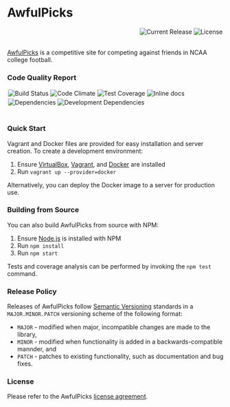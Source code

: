 # AwfulPicks

<div>
<a href="http://opensource.org/licenses/gpl-3.0" target="_blank"><img src="http://img.shields.io/badge/license-GPL_3.0-blue.svg?style=flat" alt="License" align="right" hspace="2" /></a>
<a href="https://github.com/andrewvaughan/awfulpicks/releases" target="_blank"><img src="http://img.shields.io/badge/release-0.1.0-blue.svg?style=flat" alt="Current Release" align="right" hspace="2" /></a>
</div>
<br clear="left"><br>

[AwfulPicks](http://awfulpicks.com/) is a competitive site for competing against friends in NCAA college football.


### Code Quality Report

<div>
<a href="http://travis-ci.org/andrewvaughan/awfulpicks" target="_blank"><img src="https://travis-ci.org/andrewvaughan/awfulpicks.png?branch=master" alt="Build Status" align="left" hspace="2" vspace="2" /></a>
<a href="https://codeclimate.com/github/andrewvaughan/awfulpicks" target="_blank"><img src="https://codeclimate.com/github/andrewvaughan/awfulpicks/badges/gpa.svg" alt="Code Climate" align="left" hspace="2" vspace="2" /></a>
<a href="https://codeclimate.com/github/andrewvaughan/awfulpicks" target="_blank"><img src="https://codeclimate.com/github/andrewvaughan/awfulpicks/badges/coverage.svg" alt="Test Coverage" align="left" hspace="2" vspace="2" /></a>
<a href="http://inch-ci.org/github/andrewvaughan/awfulpicks" target="_blank"><img src="http://inch-ci.org/github/andrewvaughan/awfulpicks.svg?branch=master" alt="Inline docs" align="left" hspace="2" vspace="2" /></a>
</div>
<br clear="left">

<div>
<a href="https://david-dm.org/andrewvaughan/awfulpicks" target="_blank"><img src="https://david-dm.org/andrewvaughan/awfulpicks.svg" alt="Dependencies" align="left" hspace="2" vspace="2" /></a>
<a href="https://david-dm.org/andrewvaughan/awfulpicks#info=devDependencies" target="_blank"><img src="https://david-dm.org/andrewvaughan/awfulpicks/dev-status.svg" alt="Development Dependencies" align="left" hspace="2" vspace="2" /></a>
</div>
<br clear="left"><br>


### Quick Start

Vagrant and Docker files are provided for easy installation and server creation.  To create a development environment:

1. Ensure [VirtualBox](https://www.virtualbox.org/wiki/Downloads), [Vagrant](https://www.vagrantup.com/), and [Docker](https://www.docker.com/) are installed
2. Run `vagrant up --provider=docker`

Alternatively, you can deploy the Docker image to a server for production use.


### Building from Source

You can also build AwfulPicks from source with NPM:

1. Ensure [Node.js](https://nodejs.org/) is installed with NPM
2. Run `npm install`
3. Run `npm start`

Tests and coverage analysis can be performed by invoking the `npm test` command.


### Release Policy

Releases of AwfulPicks follow [Semantic Versioning](http://semver.org/) standards in a `MAJOR.MINOR.PATCH` versioning
scheme of the following format:

* `MAJOR` - modified when major, incompatible changes are made to the library,
* `MINOR` - modified when functionality is added in a backwards-compatible mannder, and
* `PATCH` - patches to existing functionality, such as documentation and bug fixes.


### License

Please refer to the AwfulPicks [license agreement](LICENSE).